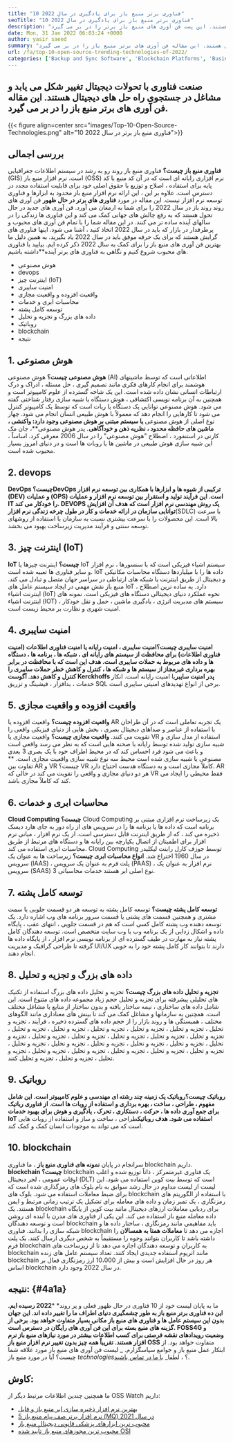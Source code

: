 ```yaml
---
title: "10 فناوری برتر منبع باز برای یادگیری در سال 2022" 
seoTitle: "10 فناوری برتر منبع باز برای یادگیری در سال 2022" 
description: "صنعت فناوری با تحولات دیجیتال تغییر شکل می یابد و مشاغل در جستجوی راه حل های دیجیتال هستند. این پست فن آوری های منبع باز برتر را در بر می گیرد" 
date: Mon, 31 Jan 2022 06:03:24 +0000
author: yasir saeed
summary: "صنعت فناوری با تحولات دیجیتال تغییر شکل می یابد و مشاغل در جستجوی راه حل های دیجیتال هستند. این مقاله فن آوری های برتر منبع باز را در بر می گیرد." 
url: /fa/top-10-open-source-trending-technologies-of-2022/
categories: ['Backup and Sync Software', 'Blockchain Platforms', 'Business Intelligence Software', 'DevOps', 'Software Development']
---
```


## صنعت فناوری با تحولات دیجیتال تغییر شکل می یابد و مشاغل در جستجوی راه حل های دیجیتال هستند. این مقاله فن آوری های برتر منبع باز را در بر می گیرد.

{{< figure align=center src="images/Top-10-Open-Source-Technologies.png" alt="10 فناوری منبع باز برتر در سال 2022">}}


## **بررسی اجمالی** 
**فناوری منبع باز چیست؟** فناوری منبع باز روند رو به رشد در سیستم اطلاعات جغرافیایی (GIS) است. نرم افزار منبع باز (OSS) نرم افزاری رایانه ای است که در آن کد منبع یا کد پایه برای استفاده ، اصلاح و توزیع با حقوق اصلی خود برای قابلیت استفاده مجدد در دسترس است. علاوه بر این ، این ارائه نرم افزار منبع باز محدود به ابزارها و فناوری توسعه نرم افزار نیست.
این مقاله در مورد **فناوری های برتر در حال ظهور** فن آوری های روند روند باز در سال 2022 را برای شما به ارمغان می آورد. فن آوری های جدید در حال تحول هستند که به رفع چالش های جهانی کمک می کند و این فناوری ها زندگی را در سالهای آینده ساده تر می کنند. در این مقاله شما را با تمام فن آوری های محبوب و پرطرفدار در بازار که باید در سال 2022 اتخاذ کنید ، آشنا می شود. اینها فناوری های گرایش هستند که برای یک حرفه موفق باید در سال 2022 یاد بگیرید. به همین دلیل ما بهترین فن آوری های منبع باز را برای کمک به سال 2022 ذکر کرده ایم. بیایید با فناوری های محبوب شروع کنیم و نگاهی به فناوری های برتر آینده**داشته باشیم.
  * هوش مصنوعی
  * devops
  * اینترنت چیز (IoT)
  * امنیت سایبری
  * واقعیت افزوده و واقعیت مجازی
  * محاسبات ابری و خدمات
  * توسعه کامل پشته
  * داده های بزرگ و تجزیه و تحلیل
  * روباتیک
  * blockchain
  * نتیجه

## 1. هوش مصنوعی
**هوش مصنوعی چیست؟** هوش مصنوعی (AI) اطلاعاتی است که توسط ماشینهای هوشمند برای انجام کارهای فکری مانند تصمیم گیری ، حل مسئله ، ادراک و درک ارتباطات انسانی نشان داده شده است. این یک شاخه گسترده از علوم کامپیوتر است و همچنین به آن برنامه نویسی اکتشافی ، هوش دستگاه یا شبیه سازی رفتار شناختی گفته می شود. هوش مصنوعی توانایی یک دستگاه یا ربات است که توسط یک کامپیوتر کنترل می شود تا کارهایی را انجام دهد که معمولاً با هوش طبیعی انسان انجام می شود.
چهار نوع اصلی از هوش مصنوعی **یا سیستم مبتنی بر هوش مصنوعی وجود دارد: واکنشی ، ماشین های حافظه محدود ، نظریه ذهن و خودآگاهی.** پدر هوش مصنوعی**، جان مک کارتی در استنفورد ، اصطلاح "هوش مصنوعی" را در سال 2006 معرفی کرد. اساساً ، این شبیه سازی هوش طبیعی در ماشین ها یا روبات ها است و در دنیای امروز بسیار محبوب شده است.

## 2. devops
**DevOps چیست؟**DevOps ترکیبی از شیوه ها و ابزارها با همکاری بین توسعه نرم افزار (DEV) و عملیات (OPS) است. این فرآیند تولید و استقرار بین توسعه نرم افزار و عملیات IT را خودکار می کند. DEVOPS یک روش مهندسی نرم افزار است که هدف آن افزایش توانایی سازمان در ارائه خدمات و کار در طول چرخه زندگی** نرم افزار**(SDLC) با سرعت بالا است. این محصولات را با سرعت بیشتری نسبت به سازمان با استفاده از روشهای توسعه سنتی و فرآیند مدیریت زیرساخت بهبود می بخشد.

## 3. اینترنت چیز (IoT)
**IoT چیست؟** اینترنت چیزها یا IoT سیستم اشیاء فیزیکی است که با سنسورها ، نرم افزار و سایر فناوری ها تعبیه شده است. IoT داده ها را با میلیاردها دستگاه محاسبات مکانیکی و دیجیتال از طریق اینترنت یا شبکه های ارتباطی در سراسر جهان متصل و تبادل می کند. منبع باز نقش مهمی در ایجاد سیستم عامل های IoT دارد. به ساده ترین اصطلاح ، اینترنت اشیاء (IoT) نحوه عملکرد دنیای دیجیتالی دستگاه های فیزیکی است. نمونه های اینترنت اشیاء (IOT) سیستم های مدیریت انرژی ، یادگیری ماشین ، حمل و نقل خودکار ، امنیت شهری و نظارت بر محیط زیست است.

## 4. امنیت سایبری
**امنیت سایبری چیست؟**امنیت سایبری ، امنیت رایانه یا امنیت فناوری اطلاعات (امنیت فناوری اطلاعات) برای محافظت از سیستم های رایانه ای ، شبکه ها ، برنامه ها ، دستگاه ها و داده های مربوط به حملات سایبری است. هدف این است که با محافظت در برابر بهره برداری غیرمجاز از سیستم ها و شبکه ها ، کنترل و کاهش خطر حملات سایبری را کنترل و کاهش دهد. آگوست Kerckhoffs پدر** امنیت سایبر**یا امنیت رایانه است. انکار خدمات ، بدافزار ، فیشینگ و تزریق SQL برخی از انواع تهدیدهای امنیتی سایبری است.

## 5. واقعیت افزوده و واقعیت مجازی
**واقعیت افزوده چیست؟** واقعیت افزوده یا AR یک تجربه تعاملی است که در آن طراحان با استفاده از عناصر و صداهای دیجیتال بصری ، بخش هایی از دنیای فیزیکی واقعی را تقویت می کنند.
**واقعیت مجازی چیست؟** واقعیت مجازی یا VR استفاده از مدل سازی و شبیه سازی تولید شده توسط رایانه با صحنه هایی است که به نظر می رسد واقعی است و باعث می شود فرد احساس کند که در محیط اطراف خود با یک بصری 3 بعدی مصنوعی یا شبیه سازی شده است محیط سه نوع شبیه سازی واقعیت مجازی است.
** تفاوت بین AR و VR چیست؟ VR کاملاً مجازی است و به دستگاه هدست احتیاج دارد. AR هر دو دنیای مجازی و واقعی را تقویت می کند در حالی که VR فقط محیطی را ایجاد می کند که کاملاً مجازی باشد.

## 6. محاسبات ابری و خدمات
**Cloud Computing چیست؟** Cloud Computing یک زیرساخت نرم افزاری مبتنی بر برنامه است که داده ها یا برنامه ها را در سرویس های از راه دور به جای هارد دیسک ذخیره می کند ، که از طریق اینترنت قابل دسترسی است. از یک نرم افزار ، میانی نرم افزار برای اطمینان از اتصال یکپارچه بین رایانه ها و دستگاه های مرتبط از طریق محاسبات ابری استفاده می کند. Cloud Computing توسط جوزف کارل رابنت لیکلیدر در سال 1960 اختراع شد.
**انواع محاسبات ابری چیست؟** زیرساخت ها به عنوان یک سرویس (IAAS) ، پلت فرم به عنوان یک سرویس (PAAS) ، نرم افزار به عنوان یک سرویس (SAAS) 3 نوع اصلی ابر هستند خدمات محاسباتی.

## 7. توسعه کامل پشته
**توسعه کامل پشته چیست؟** توسعه کامل پشته به توسعه هر دو قسمت جلویی یا سمت مشتری و همچنین قسمت های پشتی یا قسمت سرور برنامه های وب اشاره دارد. یک توسعه دهنده وب پشته کامل کسی است که هم در قسمت جلویی ، انتهای عقب ، پایگاه داده و اشکال زدایی از یک برنامه وب یا وب سایت متخصص است. توسعه دهندگان کامل پشته نیاز به مهارت در طیف گسترده ای از برنامه نویسی نرم افزار ، از پایگاه داده ها گرفته تا طراحی گرافیک و مدیریت UI/UX دارند تا بتوانند کار کامل پشته خود را به خوبی انجام دهند.

## 8. داده های بزرگ و تجزیه و تحلیل
**تجزیه و تحلیل داده های بزرگ چیست؟** تجزیه و تحلیل داده های بزرگ استفاده از تکنیک های تحلیلی پیشرفته برای تجزیه و تحلیل حجم زیاد مجموعه داده های متنوع است. این شامل داده های ساختاری ، نیمه ساختار یافته و بدون ساختار از منابع یا مشاغل مختلف است. همچنین به سازمانها و مشاغل کمک می کند تا بینش های معناداری مانند الگوهای مختلف ، همبستگی ها و روند بازار را از حجم داده های گسترده ذخیره ، فرآیند ، تجزیه و تحلیل ، تجزیه و تحلیل ، تجزیه و تحلیل ، تجزیه و تحلیل ، تجزیه و تحلیل ، تجزیه و تحلیل ، تجزیه و تحلیل ، تجزیه و تحلیل ، تجزیه و تحلیل ، تجزیه و تحلیل ، تجزیه و تحلیل ، تجزیه و تحلیل ، تجزیه و تحلیل ، تجزیه و تحلیل ، تجزیه و تحلیل ، تجزیه و تحلیل ، تجزیه و تحلیل ، تجزیه و تحلیل ، تجزیه و تحلیل ، تجزیه و تحلیل ، تجزیه و تحلیل ، تجزیه و تحلیل ، تجزیه و تحلیل ، تجزیه و تحلیل ، تجزیه و تحلیل کنند.

## 9. روباتیک
**روباتیک چیست؟**روباتیک یک زمینه چند رشته ای مهندسی و علوم کامپیوتر است. این شامل مفهوم ، طراحی ، ساخت ، بهره برداری و استفاده از روبات ها است. از فناوری رباتیک برای جمع آوری داده ها ، حرکت ، دستکاری ، تحرک ، یادگیری و هوش برای بهبود خدمات IoT استفاده می شود. هدف** روباتیک**طراحی ، ساخت و ساز و استفاده از روبات هایی است که می تواند به موجودات انسان کمک و کمک کند.

## 10. blockchain
سرانجام در پایان **نمونه های فناوری منبع باز** ، ما فناوری blockchain داریم.
**blockchain چیست؟** blockchain یک فناوری غیرمتمرکز ، ذاتاً توزیع شده و اغلب اوقات عمومی ، لجر دیجیتال (DLT) است که توسط بیت کوین استفاده می شود. این لیست از لیست مداوم در حال رشد سوابق به نام بلوک های رمزگذاری شده است که برای ضبط معاملات استفاده می شود. بلوک های blockchain با استفاده از الگوریتم های رمزنگاری ، یک تمبر زمان و داده های معامله برای تشکیل یک ترتیب زمانی مرتبط و ایمن هستند. یک blockchain برای ردیابی معاملات ارزهای دیجیتال مانند بیت کوین از پایگاه داده معامله منبع باز استفاده می کند. این یکی از فناوری های مدرن با آینده ای روشن است و توسعه دهندگان blockchain باید مفاهیمی مانند رمزنگاری ، ساختار داده ها و شبکه سازی را بدانند.
فناوری blockchain اجازه می دهد تا **معاملات همتا به همسالان** را داشته باشد تا کاربران بتوانند وجوه را مستقیماً به شخص دیگری ارسال کنند. یک پلت فرم blockchain به کاربران و توسعه دهندگان اجازه می دهد تا از زیرساخت های blockchain مانند اتریوم استفاده جدیدی ایجاد کنند. تعداد سیستم عامل های زنده blockchain هر روز در حال افزایش است و بیش از 10،000 ارز رمزنگاری فعال بر اساس blockchain در سال 2022 وجود دارد.

## **نتیجه:**  {#4a1a}

ما به پایان لیست خود از 10 فناوری در حال ظهور فعلی و پر روند* ***2022 رسیده ایم. این ده فناوری برتر منبع باز به طور چشمگیری دنیای اطراف ما را تغییر داده اند. این جهان بدون این سیستم عامل ها و فناوری های منبع باز مکانی بسیار متفاوت خواهد بود. برخی از گزینه های منبع بسته برای این فن آوری های رایگان در دسترس است. FOSS4G و وضعیت رویدادهای نقشه فرصتی برای کسب اطلاعات بیشتر در مورد نیازهای منبع باز نرم افزار هستند. تقریباً همه چیز بدون تغییر نرم افزار منبع باز OSS** متفاوت خواهد بود. از ابتکار عمل منبع باز و جوامع سپاسگزارم.
_ لیست فن آوری های منبع باز مورد علاقه شما چیست؟ آیا در مورد منبع باز _technologies_؟ ، لطفا_ [با ما در تماس باشید][1].

## کاوش:
ما همچنین چندین اطلاعات مرتبط دیگر از OSS Watch داریم:
  * [بهترین نرم افزار ذخیره سازی ابر منبع باز و فایل][2]
  * [5 نرم افزار برتر صف پیام منبع باز (MQ) در سال 2021][3]
  * [محبوب ترین ابزارهای پزشکی قانونی دیجیتال منبع باز][4]
  * [محبوب ترین مجوزهای منبع باز تأیید شده OSI][5]



[1]: mailto:yasir.saeed@aspose.com
[2]: https://products.containerize.com/backup-and-sync/
[3]: https://blog.containerize.com/message-queue-software/top-5-open-source-message-queue-software-in-2021/
[4]: https://blog.containerize.com/digital-forensic-tools/top-5-open-source-digital-forensic-tools-in-2021/
[5]: https://blog.containerize.com/licenses-standards/top-5-most-popular-osi-approved-open-source-licenses-of-2021/
